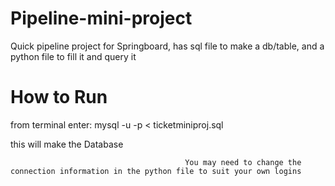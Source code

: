 # Pipeline-mini-project
Quick pipeline project for Springboard, has sql file to make a db/table, and a python file to fill it and query it

# How to Run

from terminal enter:
mysql -u <username> -p < ticketminiproj.sql
  
this will make the Database

                                           You may need to change the connection information in the python file to suit your own logins
